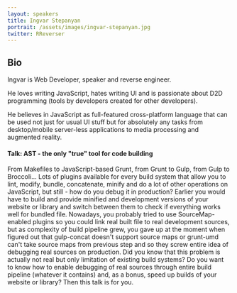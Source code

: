 ```yaml
---
layout: speakers
title: Ingvar Stepanyan
portrait: /assets/images/ingvar-stepanyan.jpg
twitter: RReverser
---
```


## Bio

Ingvar is Web Developer, speaker and reverse engineer.

He loves writing JavaScript, hates writing UI and is passionate about D2D programming (tools by developers created for other developers).

He believes in JavaScript as full-featured cross-platform language that can be used not just for usual UI stuff but for absolutely any tasks from desktop/mobile server-less applications to media processing and augmented reality.

#### Talk: AST - the only "true" tool for code building

From Makefiles to JavaScript-based Grunt, from Grunt to Gulp, from Gulp to Broccoli... Lots of plugins available for every build system that allow you to lint, modify, bundle, concatenate, minify and do a lot of other operations on JavaScript, but still - how do you debug it in production? Earlier you would have to build and provide minified and development versions of your website or library and switch between them to check if everything works well for bundled file. Nowadays, you probably tried to use SourceMap-enabled plugins so you could link real built file to real development sources, but as complexity of build pipeline grew, you gave up at the moment when figured out that gulp-concat doesn't support source maps or grunt-umd can't take source maps from previous step and so they screw entire idea of debugging real sources on production. Did you know that this problem is actually not real but only limitation of existing build systems? Do you want to know how to enable debugging of real sources through entire build pipeline (whatever it contains) and, as a bonus, speed up builds of your website or library? Then this talk is for you.
